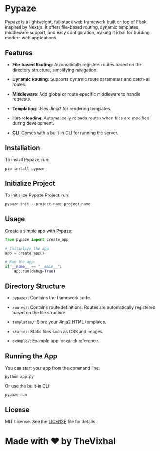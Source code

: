 # Pypaze

Pypaze is a lightweight, full-stack web framework built on top of Flask, inspired by Next.js. It offers file-based routing, dynamic templates, middleware support, and easy configuration, making it ideal for building modern web applications.

## Features

- **File-based Routing**: Automatically registers routes based on the directory structure, simplifying navigation.

- **Dynamic Routing**: Supports dynamic route parameters and catch-all routes.

- **Middleware**: Add global or route-specific middleware to handle requests.

- **Templating**: Uses Jinja2 for rendering templates.

- **Hot-reloading**: Automatically reloads routes when files are modified during development.

- **CLI**: Comes with a built-in CLI for running the server.

## Installation

To install Pypaze, run:

```
pip install pypaze
```

## Initialize Project

To initialize Pypaze Project, run:

```
pypaze init --project-name project-name
```

## Usage

Create a simple app with Pypaze:

```python
from pypaze import create_app

# Initialize the app
app = create_app()

# Run the app
if __name__ == "__main__":
    app.run(debug=True)
```

## Directory Structure

- `pypaze/`: Contains the framework code.

- `routes/`: Contains route definitions. Routes are automatically registered based on the file structure.

- `templates/`: Store your Jinja2 HTML templates.

- `static/`: Static files such as CSS and images.

- `example/`: Example app for quick reference.

## Running the App

You can start your app from the command line:

```
python app.py
```

Or use the built-in CLI:

```
pypaze run
```

## License

MIT License. See the [LICENSE](LICENSE) file for details.

# Made with ❤️ by TheVixhal
